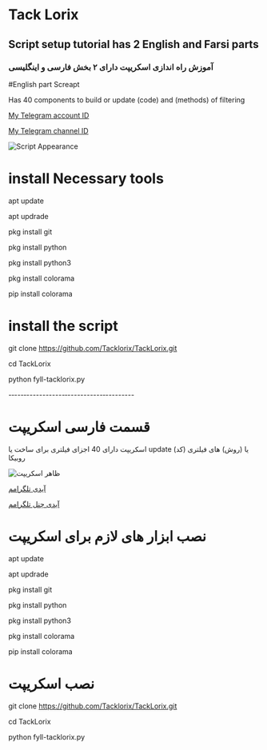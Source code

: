 # Tack Lorix
## Script setup tutorial has 2 English and Farsi parts
### آموزش راه اندازی اسکریپت دارای ۲ بخش فارسی و اینگلیسی 

#English part Screapt

Has 40 components to build or update (code) and (methods) of filtering

[My Telegram account ID](https://t.me/tacklorix)

[My Telegram channel ID](https://t.me/rubikafilter4)

![Script Appearance](https://i.kek.sh/nCIvwtS3fMg.png)

# install Necessary tools

apt update

apt updrade 

pkg install git 

pkg install python

pkg install python3

pkg install colorama

pip install colorama


# install the script

git clone https://github.com/Tacklorix/TackLorix.git


cd TackLorix


python fyll-tacklorix.py

-‐---‐------------‐-----------‐---------
# قسمت فارسی اسکریپت

اسکریپت دارای 40 اجزای فیلتری برای ساخت یا update (کد) یا (روش) های فیلتری روبیکا


![ظاهر اسکریپت](https://i.kek.sh/nCIvwtS3fMg.png)

[آیدی تلگرامم](https://t.me/tacklorix)

[آیدی چنل تلگرامم](https://t.me/rubikafilter4)

# نصب ابزار های لازم برای اسکریپت

apt update

apt updrade 

pkg install git 

pkg install python

pkg install python3

pkg install colorama

pip install colorama



# نصب اسکریپت

git clone https://github.com/Tacklorix/TackLorix.git


cd TackLorix


python fyll-tacklorix.py
